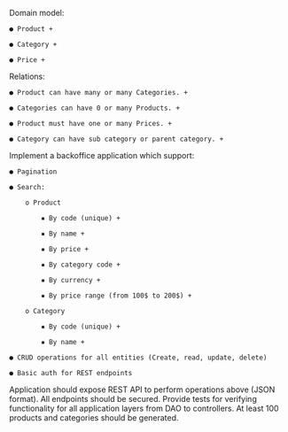 Domain model:

    ● Product +

    ● Category +

    ● Price +


Relations:

    ● Product can have many or many Categories. +

    ● Categories can have 0 or many Products. +

    ● Product must have one or many Prices. +

    ● Category can have sub category or parent category. +


Implement a backoffice application which support:

    ● Pagination

    ● Search:

        o Product

            ▪ By code (unique) +

            ▪ By name +

            ▪ By price +

            ▪ By category code +

            ▪ By currency +

            ▪ By price range (from 100$ to 200$) +

        o Category

            ▪ By code (unique) +

            ▪ By name +

    ● CRUD operations for all entities (Create, read, update, delete)

    ● Basic auth for REST endpoints


Application should expose REST API to perform operations above (JSON format).
All endpoints should be secured. Provide tests for verifying functionality for
all application layers from DAO to controllers. 
At least 100 products and categories should be generated.
